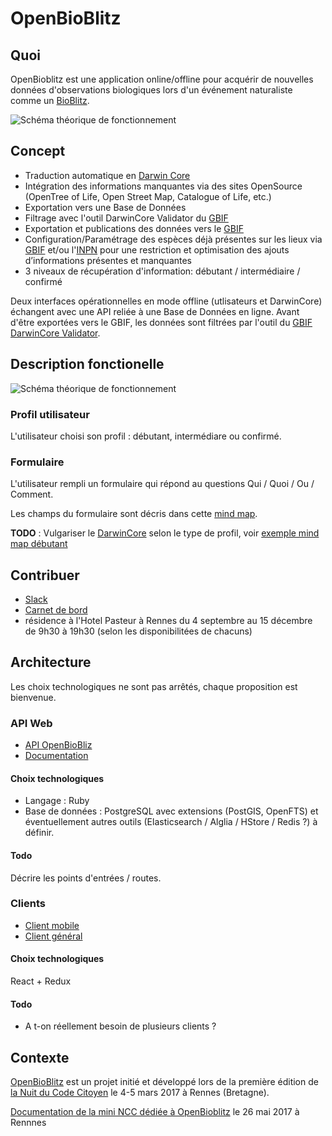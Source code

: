 # OpenBioBlitz

## Quoi

OpenBioblitz est une application online/offline pour acquérir de nouvelles données d'observations biologiques lors d'un événement naturaliste comme un [BioBlitz](https://en.wikipedia.org/wiki/BioBlitz).

![Schéma théorique de fonctionnement](https://hackpad-attachments.s3.amazonaws.com/hackpad.com_jVIIVR11rac_p.564581_1488663708772_undefined)

## Concept

- Traduction automatique en [Darwin Core](http://rs.tdwg.org/dwc/) 
- Intégration des informations manquantes via des sites OpenSource (OpenTree of Life, Open Street Map, Catalogue of Life, etc.)
- Exportation vers une Base de Données
- Filtrage avec l'outil DarwinCore Validator du [GBIF](www.gbif.org)
- Exportation et publications des données vers le [GBIF](www.gbif.org)
- Configuration/Paramétrage des espèces déjà présentes sur les lieux via [GBIF](www.gbif.org) et/ou l'[INPN](https://inpn.mnhn.fr/accueil/index) pour une restriction et optimisation des ajouts d’informations présentes et manquantes
- 3 niveaux de récupération d'information: débutant / intermédiaire / confirmé

Deux interfaces opérationnelles en mode offline (utlisateurs et DarwinCore) échangent avec une API reliée à une Base de Données en ligne.
Avant d'être exportées vers le GBIF, les données sont filtrées par l'outil du [GBIF DarwinCore Validator](http://tools.gbif.org/dwca-validator).

## Description fonctionelle

![Schéma théorique de fonctionnement](https://hackpad-attachments.s3.amazonaws.com/hackpad.com_jVIIVR11rac_p.564581_1488663708772_undefined)

### Profil utilisateur

L'utilisateur choisi son profil : débutant, intermédiare ou confirmé.

### Formulaire

L'utilisateur rempli un formulaire qui répond au questions Qui / Quoi / Ou / Comment.

Les champs du formulaire sont décris dans cette [mind map](https://framindmap.org/c/maps/320935/edit).

**TODO** : Vulgariser le [DarwinCore](http://rs.tdwg.org/dwc/) selon le type de profil, voir [exemple mind map débutant](https://framindmap.org/c/maps/321124/edit)

### 

## Contribuer

 - [Slack](openbioblitz.slack.com)
 - [Carnet de bord](https://hackmd.io/CYBgpgxsAcIMwFoCMBOALMBaBmZoJWgEMIEA2EAJjgHZhski1okg?both#)
 - résidence à l'Hotel Pasteur à Rennes du 4 septembre au 15 décembre de 9h30 à 19h30 (selon les disponibilitées de chacuns)

## Architecture

Les choix technologiques ne sont pas arrêtés, chaque proposition est bienvenue.

### API Web

 - [API OpenBioBliz](https://github.com/gaetan-pc/openbioblitz-core)
 - [Documentation](https://github.com/gaetan-pc/openbioblitz-core-documentation)

#### Choix technologiques

 - Langage : Ruby
 - Base de données : PostgreSQL avec extensions (PostGIS, OpenFTS) et éventuellement autres outils (Elasticsearch / Alglia / HStore / Redis ?) à définir.

#### Todo

Décrire les points d'entrées / routes.

### Clients

 - [Client mobile](https://github.com/gaetan-pc/openbioblitz-mobile)
 - [Client général](https://github.com/gaetan-pc/openbioblitz-web)

#### Choix technologiques

React + Redux

#### Todo

 - A t-on réellement besoin de plusieurs clients ?

## Contexte

[OpenBioBlitz](http://movilab.org/index.php?title=Recette_frugale_d%27hackathon_citoyen_open_source:_en_32_jours_et_sans_budget#Open_BioBlitz) est un projet initié et développé lors de la première édition de [la Nuit du Code Citoyen](https://codecitoyen.github.io/villes/rennes.html) le 4-5 mars 2017 à Rennes (Bretagne).

[Documentation de la mini NCC dédiée à OpenBioblitz](https://mensuel.framapad.org/p/miniNCC) le 26 mai 2017 à Rennnes
